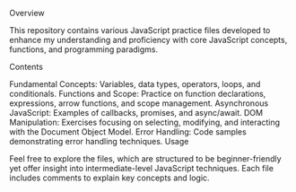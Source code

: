 Overview

This repository contains various JavaScript practice files developed to enhance my understanding and proficiency with core JavaScript concepts, functions, and programming paradigms.

Contents

Fundamental Concepts: Variables, data types, operators, loops, and conditionals.
Functions and Scope: Practice on function declarations, expressions, arrow functions, and scope management.
Asynchronous JavaScript: Examples of callbacks, promises, and async/await.
DOM Manipulation: Exercises focusing on selecting, modifying, and interacting with the Document Object Model.
Error Handling: Code samples demonstrating error handling techniques.
Usage

Feel free to explore the files, which are structured to be beginner-friendly yet offer insight into intermediate-level JavaScript techniques. Each file includes comments to explain key concepts and logic.
